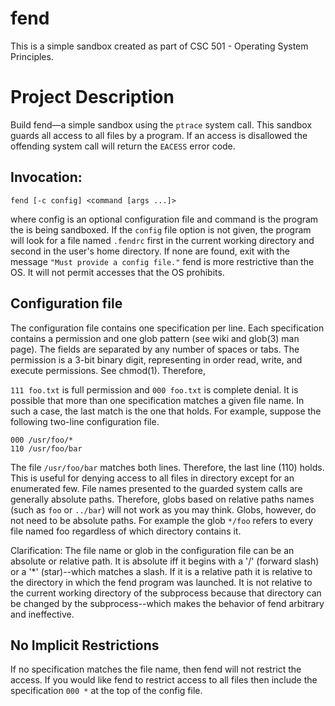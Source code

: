 # fend
This is a simple sandbox created as part of CSC 501 - Operating System Principles.

# Project Description

Build fend—a simple sandbox using the `ptrace` system call. This sandbox guards all access to all files by a program. If an access is disallowed the offending system call will return the `EACESS` error code.

## Invocation:

```
fend [-c config] <command [args ...]>
```

where config is an optional configuration file and command is the program the is being sandboxed. If the `config` file option is not given, the program will look for a file named `.fendrc` first in the current working directory and second in the user's home directory. If none are found, exit with the message `"Must provide a config file."`
fend is more restrictive than the OS. It will not permit accesses that the OS prohibits.

## Configuration file

The configuration file contains one specification per line. Each specification contains a permission and one glob pattern (see wiki and glob(3) man page). The fields are separated by any number of spaces or tabs. The permission is a 3-bit binary digit, representing in order read, write, and execute permissions. See chmod(1). Therefore,

`111 foo.txt`
is full permission and
`000 foo.txt`
is complete denial.
It is possible that more than one specification matches a given file name. In such a case, the last match is the one that holds. For example, suppose the following two-line configuration file.

```
000 /usr/foo/*
110 /usr/foo/bar
```

The file `/usr/foo/bar` matches both lines. Therefore, the last line (110) holds. This is useful for denying access to all files in directory except for an enumerated few.
File names presented to the guarded system calls are generally absolute paths. Therefore, globs based on relative paths names (such as `foo` or `../bar`) will not work as you may think. Globs, however, do not need to be absolute paths. For example the glob `*/foo` refers to every file named foo regardless of which directory contains it.

Clarification: The file name or glob in the configuration file can be an absolute or relative path. It is absolute iff it begins with a '/' (forward slash) or a '*' (star)--which matches a slash. If it is a relative path it is relative to the directory in which the fend program was launched. It is not relative to the current working directory of the subprocess because that directory can be changed by the subprocess--which makes the behavior of fend arbitrary and ineffective.

## No Implicit Restrictions

If no specification matches the file name, then fend will not restrict the access. If you would like fend to restrict access to all files then include the specification `000 *` at the top of the config file.
